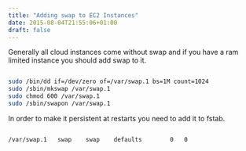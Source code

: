 ```yaml
---
title: "Adding swap to EC2 Instances"
date: 2015-08-04T21:55:06+01:00
draft: false
---
```




Generally all cloud instances come without swap and if you have a ram limited instance you should add swap to it.

```bash 

sudo /bin/dd if=/dev/zero of=/var/swap.1 bs=1M count=1024
sudo /sbin/mkswap /var/swap.1
sudo chmod 600 /var/swap.1
sudo /sbin/swapon /var/swap.1

```



In order to make it persistent at restarts you need to add it to fstab.


```bash

/var/swap.1   swap    swap    defaults        0   0

```
